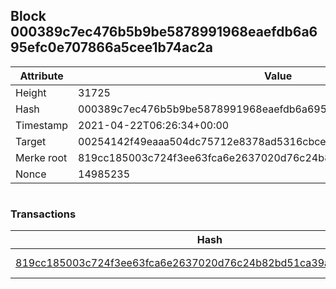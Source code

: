 ## Block 000389c7ec476b5b9be5878991968eaefdb6a695efc0e707866a5cee1b74ac2a

Attribute | Value
--- | ---
Height | 31725
Hash | 000389c7ec476b5b9be5878991968eaefdb6a695efc0e707866a5cee1b74ac2a
Timestamp | 2021-04-22T06:26:34+00:00
Target | 00254142f49eaaa504dc75712e8378ad5316cbcead634704b3734b6271167cc4
Merke root | 819cc185003c724f3ee63fca6e2637020d76c24b82bd51ca39a2f16ecf0df443
Nonce | 14985235

```

```

### Transactions

Hash | Amount
--- | ---
[819cc185003c724f3ee63fca6e2637020d76c24b82bd51ca39a2f16ecf0df443](819cc185003c724f3ee63fca6e2637020d76c24b82bd51ca39a2f16ecf0df443.md) | 10.00000000 SKEPTI 
